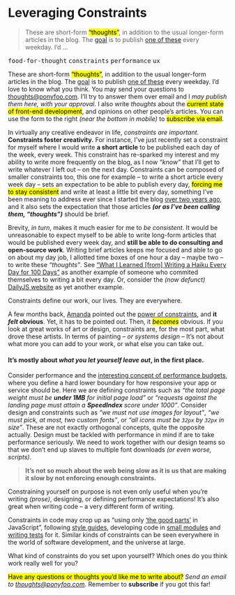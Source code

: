 <h1>Leveraging Constraints</h1>

<blockquote><p>These are short-form <mark class="md-mark">&#x201C;thoughts&#x201D;</mark>, in addition to the usual longer-form articles in the blog. The <a href="https://ponyfoo.com/articles/food-for-thought-begins">goal</a> is to publish <a href="https://ponyfoo.com/articles/tagged/food-for-thought">one of these</a> every weekday. I&#x2019;d &#x2026;</p></blockquote>

<div><kbd>food-for-thought</kbd> <kbd>constraints</kbd> <kbd>performance</kbd> <kbd>ux</kbd></div>

<div><p>These are short-form <mark class="md-mark">&#x201C;thoughts&#x201D;</mark>, in addition to the usual longer-form articles in the blog. The <a href="https://ponyfoo.com/articles/food-for-thought-begins">goal</a> is to publish <a href="https://ponyfoo.com/articles/tagged/food-for-thought">one of these</a> every weekday. I&#x2019;d love to know what you think. You may send your questions to <a href="mailto:thoughts@ponyfoo.com">thoughts@ponyfoo.com</a>. I&#x2019;ll try to answer them over email and I <em>may publish them here, with your approval</em>. I also write <em>thoughts</em> about the <mark class="md-mark">current state of front-end development</mark>, and opinions on other people&#x2019;s articles. You can use the form to the right <em>(near the bottom in mobile)</em> to <mark class="md-mark">subscribe via email</mark>.</p></div>

<div></div>

<div><p>In virtually any creative endeavor in life, <em>constraints are important</em>. <strong>Constraints foster creativity.</strong> For instance, I&#x2019;ve just recently set a constraint for myself where I would write <strong>a short article</strong> to be published each day of the week, every week. This constraint has re-sparked my interest and my ability to write more frequently on the blog, as I now <em>&#x201C;know&#x201D;</em> that I&#x2019;ll get to write whatever I left out &#x2013; on the next day. Constraints can be composed of smaller constraints too, this one for example &#x2013; to write a short article every week day &#x2013; sets an expectation to be able to publish every day, <mark class="md-mark">forcing me to stay consistent</mark> and write at least a little bit every day, something I&#x2019;ve been meaning to address ever since I started the blog <a href="https://ponyfoo.com/articles/pony-foo-begins">over two years ago</a>, and it also sets the expectation that those articles <em><strong>(or as I&#x2019;ve been calling them, &#x201C;thoughts&#x201D;)</strong></em> should be brief.</p> <p>Brevity, <em>in turn</em>, makes it much easier for me to <em>be consistent</em>. It would be unreasonable to expect myself to be able to write long-form articles that would be published every week day, and <strong>still be able to do consulting and open-source work</strong>. Writing brief articles keeps me focused and able to go on about my day job, I allotted time boxes of one hour a day &#x2013; maybe two &#x2013; to write these <em>&#x201C;thoughts&#x201D;</em>. See <a href="https://medium.com/the-lighthouse/what-i-learned-writing-a-haiku-every-day-for-100-days-ad23865ef760" target="_blank">&#x201C;What I Learned [from] Writing a Haiku Every Day for 100 Days&#x201D;</a> as another example of someone who commited themselves to writing a bit every day. Or, consider the <em>(now defunct)</em> <a href="http://dailyjs.com/" target="_blank">DailyJS website</a> as yet another example.</p> <p>Constraints define our work, our lives. They are everywhere.</p></div>

<div><p>A few months back, <a href="https://twitter.com/amandaglosson" target="_blank" aria-label="@amandaglosson on Twitter">Amanda</a> pointed out the <a href="https://www.youtube.com/watch?v=bKkYcetGWjA" target="_blank" aria-label="Constraints are not Compromises &#x2014; talk by @amandaglosson at JSFest Oakland">power of constraints</a>, and <strong>it <em>felt</em> obvious</strong>. Yet, it has to be pointed out. Then, it <mark class="md-mark"><em>becomes</em></mark> obvious. If you look at great works of art or design, constraints are, for the most part, what drove these artists. In terms of painting &#x2013; <em>or systems design</em> &#x2013; It&#x2019;s not about what more you can add to your work, or what else you can take out.</p> <h4 id="it-s-mostly-about-what-you-let-yourself-leave-out-in-the-first-place">It&#x2019;s mostly about <em>what you let yourself leave out</em>, in the first place.</h4> <p>Consider performance and the <a href="https://ponyfoo.com/articles/measure-optimize-automate" aria-label="Measure, Optimize, Automate on Pony Foo">interesting concept of performance budgets</a>, where you define a hard lower boundary for how responsive your app or service should be. Here we are defining constraints such as <em>&#x201C;the total page weight must be <strong>under 1MB</strong> for initial page load&#x201D;</em> or <em>&#x201C;requests against the landing page must attain a <strong>SpeedIndex</strong> score under 1000&#x201D;</em>. Consider design and constraints such as <em>&#x201C;we must not use images for layout&#x201D;</em>, <em>&#x201C;we must pick, at most, two custom fonts&#x201D;</em>, or <em>&#x201C;all icons must be <code class="md-code md-code-inline">32px</code> by <code class="md-code md-code-inline">32px</code> in size&#x201D;</em>. These are not exactly orthogonal concepts, quite the opposite actually. Design must be tackled with performance in mind if are to take performance seriously. We need to work together with our design teams so that we don&#x2019;t end up slaves to multiple font downloads <em>(or even worse, scripts)</em>.</p> <blockquote> <p><strong>It&#x2019;s not so much about the web being slow as it is us that are making it slow by not enforcing enough constraints.</strong></p> </blockquote> <p>Constraining yourself on purpose is not even only useful when you&#x2019;re writing <em>(prose)</em>, designing, or defining performance expectations! It&#x2019;s also great when writing code &#x2013; a very different form of writing.</p> <p>Constraints in code may crop up as &#x201C;using only <a href="http://www.amazon.com/JavaScript-Good-Parts-Douglas-Crockford/dp/0596517742/" target="_blank" aria-label="JavaScript: The Good Parts">&#x2018;the good parts&#x2019;</a> in JavaScript&#x201D;, following <a href="https://github.com/bevacqua/js" target="_blank" aria-label="bevacqua/js on GitHub">style guides</a>, developing code in <a href="https://ponyfoo.com/articles/great-web-module-compendium" aria-label="The Great Web Module Compendium on Pony Foo">small modules</a> and <a href="https://ponyfoo.com/articles/testing-javascript-modules-with-tape" aria-label="Testing JavaScript Modules with Tape">writing tests</a> for it. Similar kinds of constraints can be seen everywhere in the world of software development, and the universe at large.</p> <p>What kind of constraints do you set upon yourself? Which ones do you think work really well for you?</p> <p><mark class="md-mark">Have any questions or thoughts you&#x2019;d like me to write about?</mark> <em>Send an email to <a href="mailto:thoughts@ponyfoo.com" aria-label="Send me your questions and feedback!">thoughts@ponyfoo.com</a>.</em> Remember to <strong>subscribe</strong> if you got this far!</p></div>
